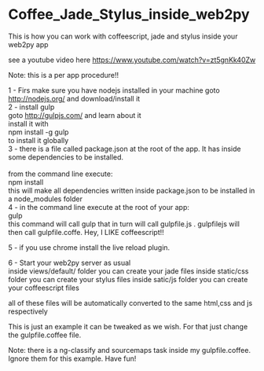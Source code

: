Coffee_Jade_Stylus_inside_web2py
================================

This is how you can work with coffeescript, jade and stylus inside your web2py app

see a youtube video here
https://www.youtube.com/watch?v=zt5gnKk40Zw

Note: this is a per app procedure!!

1 - Firs make sure you have nodejs installed in your machine
    goto http://nodejs.org/ and download/install it<br>
2 - install gulp<br>
    goto http://gulpjs.com/ and learn about it<br>
    install it with<br>
    npm install -g gulp <br>
    to install it globally<br>
3 - there is a file called package.json at the root of the app. It has inside some dependencies to be installed.<br>    
  from the command line execute:<br>
  npm install<br>
  this will make all dependencies written inside package.json to be installed in a node_modules folder<br>
4 - in the command line execute at the root of your app:<br>
  gulp<br>
  this command will call gulp that in turn will call gulpfile.js . gulpfilejs will then call gulpfile.coffe. Hey, I LIKE coffeescript!!<br>

5 - if you use chrome install the live reload plugin.

6 - Start your web2py server as usual<br>
  inside views/default/ folder you can create your jade files
  inside static/css folder you can create your stylus files
  inside satic/js folder you can create your coffeescript files
  
  all of these files will be automatically converted to the same html,css and js respectively
  
  This is just an example it can be tweaked as we wish. For that just change the gulpfile.coffee file.
  
  Note: there is a ng-classify and sourcemaps task inside my gulpfile.coffee. 
  Ignore them for this example. 
  Have fun!
